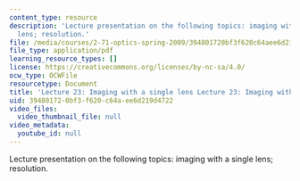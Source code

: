 ```yaml
---
content_type: resource
description: 'Lecture presentation on the following topics: imaging with a single
  lens; resolution.'
file: /media/courses/2-71-optics-spring-2009/394801720bf3f620c64aee6d219d4722_MIT2_71S09_lec23.pdf
file_type: application/pdf
learning_resource_types: []
license: https://creativecommons.org/licenses/by-nc-sa/4.0/
ocw_type: OCWFile
resourcetype: Document
title: 'Lecture 23: Imaging with a single lens Lecture 23: Imaging with a single lens'
uid: 39480172-0bf3-f620-c64a-ee6d219d4722
video_files:
  video_thumbnail_file: null
video_metadata:
  youtube_id: null
---
```

Lecture presentation on the following topics: imaging with a single lens; resolution.